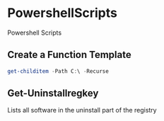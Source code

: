 # PowershellScripts
Powershell Scripts

## Create a Function Template

```PowerShell
get-childitem -Path C:\ -Recurse
```

## Get-Uninstallregkey
Lists all software in the uninstall part of the registry

